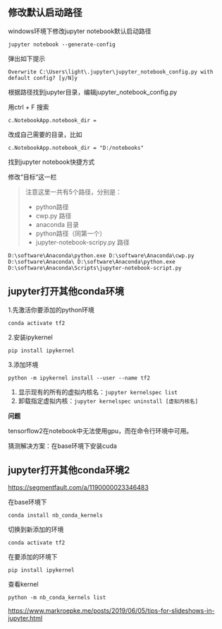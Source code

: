 ## 修改默认启动路径

windows环境下修改jupyter notebook默认启动路径

```
jupyter notebook --generate-config
```

弹出如下提示

```
Overwrite C:\Users\light\.jupyter\jupyter_notebook_config.py with default config? [y/N]y
```

根据路径找到jupyter目录，编辑jupyter_notebook_config.py 

用ctrl + F 搜索

```
c.NotebookApp.notebook_dir =
```

改成自己需要的目录，比如

```
c.NotebookApp.notebook_dir = "D:/notebooks"
```

找到jupyter notebook快捷方式

修改“目标“这一栏

> 注意这里一共有5个路径，分别是：
>
> - python路径
> - cwp.py 路径
> - anaconda 目录
> - python路径（同第一个）
> - jupyter-notebook-scripy.py 路径

```
D:\software\Anaconda\python.exe D:\software\Anaconda\cwp.py D:\software\Anaconda\ D:\software\Anaconda\python.exe D:\software\Anaconda\Scripts\jupyter-notebook-script.py
```

## jupyter打开其他conda环境

1.先激活你要添加的python环境

```
conda activate tf2
```

2.安装ipykernel

```
pip install ipykernel
```

3.添加环境

```
python -m ipykernel install --user --name tf2
```

1. 显示现有的所有的虚拟内核名：`jupyter kernelspec list`
2. 卸载指定虚拟内核：`jupyter kernelspec uninstall [虚拟内核名]`

**问题**

tensorflow2在notebook中无法使用gpu，而在命令行环境中可用。

猜测解决方案：在base环境下安装cuda

## jupyter打开其他conda环境2

https://segmentfault.com/a/1190000023346483

在base环境下

```
conda install nb_conda_kernels
```

切换到新添加的环境

```
conda activate tf2
```

在要添加的环境下

```
pip install ipykernel
```

查看kernel

```
python -m nb_conda_kernels list
```





https://www.markroepke.me/posts/2019/06/05/tips-for-slideshows-in-jupyter.html